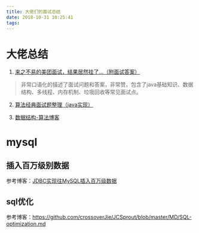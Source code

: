 ```yaml
---
title: 大佬们的面试总结
date: 2018-10-31 10:25:41
tags:
---
```


# 大佬总结  

1. [来之不易的美团面试，结果居然挂了...（附面试答案）](https://mp.weixin.qq.com/s?__biz=MzIwMzY1OTU1NQ==&mid=2247484751&idx=1&sn=8616aece193d174c12757d22e3e04924&chksm=96cd4503a1bacc154aceaaa89cdb8eeb4c2a83a459df0edb2c5380579aa46a946a94bfa1dac1&mpshare=1&scene=23&srcid=1031r9yw90bnnqcakGdQ3zjC#rd)  

> 非常口语化的描述了面试问题和答案，非常赞，包含了java基础知识、数据结构、多线程、内存机制、垃圾回收等常见面试点。  

2. [算法经典面试题整理（java实现）](https://blog.csdn.net/huangshulang1234/article/details/79523258)  

3. [数据结构-算法博客](https://www.cnblogs.com/skywang12345/category/508186.html)  

# mysql  

## 插入百万级别数据  

参考博客：[JDBC实现往MySQL插入百万级数据](https://www.cnblogs.com/fnz0/p/5713102.html)  

## sql优化  

参考博客：<https://github.com/crossoverJie/JCSprout/blob/master/MD/SQL-optimization.md>  

